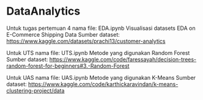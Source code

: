 # DataAnalytics

Untuk tugas pertemuan 4 nama file: EDA.ipynb
Visualisasi datasets EDA on E-Commerce Shipping Data
Sumber dataset: https://www.kaggle.com/datasets/prachi13/customer-analytics

Untuk UTS nama file: UTS.ipynb
Metode yang digunakan Random Forest
Sumber dataset: https://www.kaggle.com/code/faressayah/decision-trees-random-forest-for-beginners#3.-Random-Forest

Untuk UAS nama file: UAS.ipynb
Metode yang digunakan K-Means
Sumber dataset: https://www.kaggle.com/code/karthickaravindan/k-means-clustering-project/data
